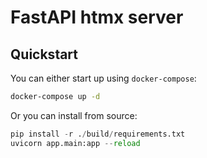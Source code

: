 # FastAPI htmx server

## Quickstart

You can either start up using `docker-compose`:

```sh
docker-compose up -d
```

Or you can install from source:

```python
pip install -r ./build/requirements.txt
uvicorn app.main:app --reload
```
